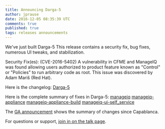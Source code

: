 ```yaml
---
title: Announcing Darga-5
author: jprause
date: 2016-12-05 08:35:39 UTC
comments: true
published: true
tags: releases announcements
---
```


We've just built Darga-5 This release contains a security fix, bug fixes, numerous UI tweaks, and stabilization.

Security Fix(es):
(CVE-2016-5402) A vulnerability in CFME and ManageIQ was found allowing users authorized to product feature known as "Control" or "Policies" to run arbitrary code as root.
This issue was discovered by Adam Mariš (Red Hat).


Here is the changelog:
[Darga-5](https://github.com/ManageIQ/manageiq/blob/darga/CHANGELOG.md)

Here is the complete summary of fixes in Darga-5:
[manageiq](https://github.com/ManageIQ/manageiq/issues?utf8=%E2%9C%93&q=is%3Amerged%20label%3Adarga%2Fbackported%20merged%3A2016-10-06..2016-11-30%20)
[manageiq-appliance](https://github.com/ManageIQ/manageiq-appliance/issues?utf8=%E2%9C%93&q=is%3Amerged%20label%3Adarga%2Fbackported%20merged%3A2016-10-06..2016-11-30%20)
[manageiq-appliance-build](https://github.com/ManageIQ/manageiq-appliance-build/issues?utf8=%E2%9C%93&q=is%3Amerged%20label%3Adarga%2Fbackported%20merged%3A2016-10-06..2016-11-30%20)
[manageiq-ui-self_service](https://github.com/ManageIQ/manageiq-ui-self_service/issues?utf8=%E2%9C%93&q=is%3Amerged%20label%3Adarga%2Fbackported%20merged%3A2016-10-06..2016-11-30%20)

The [GA announcement](http://manageiq.org/blog/2016/06/darga-ga-announcement/)
shows the summary of changes since Capablanca.

For questions or support,
[join in on the talk page](http://talk.manageiq.org/).
